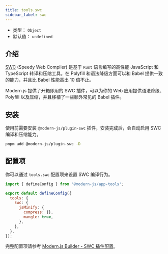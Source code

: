 ```yaml
---
title: tools.swc
sidebar_label: swc
---
```


- 类型： `Object`
- 默认值： `undefined`

## 介绍

[SWC](https://swc.rs/) (Speedy Web Compiler) 是基于 `Rust` 语言编写的高性能 JavaScript 和 TypeScript 转译和压缩工具。在 Polyfill 和语法降级方面可以和 Babel 提供一致的能力，并且比 Babel 性能高出 10 倍不止。

Modern.js 提供了开箱即用的 SWC 插件，可以为你的 Web 应用提供语法降级、Polyfill 以及压缩，并且移植了一些额外常见的 Babel 插件。

## 安装

使用前需要安装 `@modern-js/plugin-swc` 插件，安装完成后，会自动启用 SWC 编译和压缩能力。

```bash
pnpm add @modern-js/plugin-swc -D
```

## 配置项

你可以通过 `tools.swc` 配置项来设置 SWC 编译行为。

```js title="modern.config.ts"
import { defineConfig } from '@modern-js/app-tools';

export default defineConfig({
  tools: {
    swc: {
      jsMinify: {
        compress: {},
        mangle: true,
      },
    },
  },
});
```

完整配置项请参考 [Modern.js Builder - SWC 插件配置](https://modernjs.dev/builder/zh/plugins/plugin-swc.html#%E9%85%8D%E7%BD%AE)。
